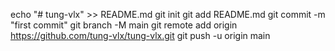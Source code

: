 echo "# tung-vlx" >> README.md
git init
git add README.md
git commit -m "first commit"
git branch -M main
git remote add origin https://github.com/tung-vlx/tung-vlx.git
git push -u origin main
